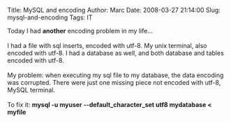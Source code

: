 Title: MySQL and encoding
Author: Marc
Date: 2008-03-27 21:14:00
Slug: mysql-and-encoding
Tags: IT

Today I had <strong>another</strong> encoding problem in my life...<br/><br/>I had a file with sql inserts, encoded with utf-8. My unix terminal, also encoded with utf-8. I had a database as well, and both database and tables encoded with utf-8.<br/><br/>My problem: when executing my sql file to my database, the data encoding was corrupted. There were just one missing piece not encoded with utf-8, MySQL terminal.<br/><br/>To fix it: <strong>mysql -u myuser --default_character_set utf8 mydatabase < myfile</strong>